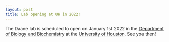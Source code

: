 ```yaml
---
layout: post
title: Lab opening at UH in 2022!
---
```


The Daane lab is scheduled to open on January 1st 2022 in the [Department of Biology and Biochemistry](https://uh.edu/nsm/biology-biochemistry/) at the [University of Houston](https://www.uh.edu). See you then!
